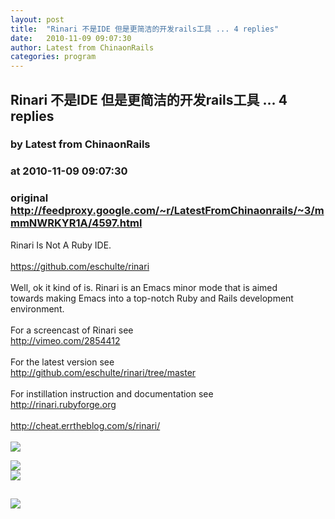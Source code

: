 ```yaml
---
layout: post
title:  "Rinari 不是IDE 但是更简洁的开发rails工具 ... 4 replies"
date:   2010-11-09 09:07:30
author: Latest from ChinaonRails
categories: program
---
```


## Rinari 不是IDE 但是更简洁的开发rails工具 ... 4 replies
### by Latest from ChinaonRails
### at 2010-11-09 09:07:30
### original <http://feedproxy.google.com/~r/LatestFromChinaonrails/~3/mmmNWRKYR1A/4597.html>

Rinari Is Not A Ruby IDE.<br>
<br>
<a href="https://github.com/eschulte/rinari" rel="nofollow external">https://github.com/eschulte/rinari</a><br>
<br>
Well, ok it kind of is. Rinari is an Emacs minor mode that is aimed<br>
towards making Emacs into a top-notch Ruby and Rails development<br>
environment.<br>
<br>
For a screencast of Rinari see<br>
http://vimeo.com/2854412<br>
<br>
For the latest version see<br>
http://github.com/eschulte/rinari/tree/master<br>
<br>
For instillation instruction and documentation see<br>
http://rinari.rubyforge.org<br>
<br>
<a href="http://cheat.errtheblog.com/s/rinari/" rel="nofollow external">http://cheat.errtheblog.com/s/rinari/</a><br>
<br>
<img src="http://caobeixingqiu.is-programmer.com/user_files/caobeixingqiu/Image/vim_emacs.jpg" border="0">
<p><a href="http://feedads.g.doubleclick.net/~a/fNNvDPCTzMqGf8to4ZvtVsQ6zD4/0/da"><img src="http://feedads.g.doubleclick.net/~a/fNNvDPCTzMqGf8to4ZvtVsQ6zD4/0/di" border="0" ismap></a><br>
<a href="http://feedads.g.doubleclick.net/~a/fNNvDPCTzMqGf8to4ZvtVsQ6zD4/1/da"><img src="http://feedads.g.doubleclick.net/~a/fNNvDPCTzMqGf8to4ZvtVsQ6zD4/1/di" border="0" ismap></a></p><img src="http://feeds.feedburner.com/~r/LatestFromChinaonrails/~4/mmmNWRKYR1A" height="1" width="1"><img src="http://www1.feedsky.com/t1/434685799/RubyonRails_q5tb/feedsky/s.gif?r=http://feedproxy.google.com/~r/LatestFromChinaonrails/~3/mmmNWRKYR1A/4597.html" border="0" height="0" width="0"><p><a href="http://www1.feedsky.com/r/l/feedsky/RubyonRails_q5tb/434685799/art01.html"><img border="0" ismap src="http://www1.feedsky.com/r/i/feedsky/RubyonRails_q5tb/434685799/art01.gif"></a></p>